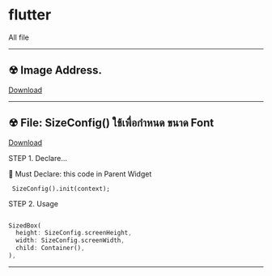 # flutter
All file

---   

## ☢︎ Image Address. 

[Download](https://drive.google.com/file/d/1uax6KiUI6W8AxFSlEx-G7EZvrMeUXETi/view?usp=sharing)

---    


## ☢︎ File: SizeConfig() ใช้เพื่อกำหนด ขนาด Font

[Download](https://drive.google.com/file/d/1_Y-8hwHWLrPAPEyrxDaegnMoML8FG2aG/view?usp=sharing)  

STEP 1. Declare...

🔨 Must Declare: this code in Parent Widget

`  SizeConfig().init(context);  `

STEP 2. Usage

``` dart

SizedBox(  
  height: SizeConfig.screenHeight,
  width: SizeConfig.screenWidth,
  child: Container(),
),

```    

---    


